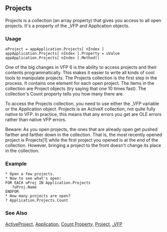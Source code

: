 ## Projects

Projects is a collection (an array property) that gives you access to all open projects. It's a property of the _VFP and Application objects.

### Usage

```foxpro
oProject = appApplication.Projects[ nIndex ]
appApplication.Projects[ nIndex ].Property = uValue
appApplication.Projects[ nIndex ].Method()
```

One of the big changes in VFP 6 is the ability to access projects and their contents programmatically. This makes it easier to write all kinds of cool tools to manipulate projects. The Projects collection is the first step in the process. It contains one element for each open project. The items in the collection are Project objects (try saying that one 10 times fast). The collection's Count property tells you how many there are.

To access the Projects collection, you need to use either the _VFP variable or the Application object. Projects is an ActiveX collection, not quite fully native to VFP. In practice, this means that any errors you get are OLE errors rather than native VFP errors.

Beware: As you open projects, the ones that are already open get pushed farther and farther down in the collection. That is, the most recently opened project is Projects[1] while the first project you opened is at the end of the collection. However, bringing a project to the front doesn't change its place in the collection.

### Example

```foxpro
* Open a few projects.
* Now to see what's open:
FOR EACH oProj IN Application.Projects
   ?oProj.Name
ENDFOR
* How many projects are open?
? Application.Projects.Count
```
### See Also

[ActiveProject](s4g727.md), [Application](s4g683.md), [Count Property](s4g743.md), [Project](s4g730.md), [_VFP](s4g683.md)